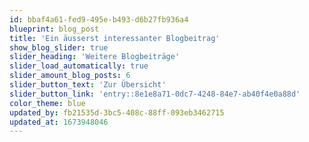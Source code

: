 ```yaml
---
id: bbaf4a61-fed9-495e-b493-d6b27fb936a4
blueprint: blog_post
title: 'Ein äusserst interessanter Blogbeitrag'
show_blog_slider: true
slider_heading: 'Weitere Blogbeiträge'
slider_load_automatically: true
slider_amount_blog_posts: 6
slider_button_text: 'Zur Übersicht'
slider_button_link: 'entry::8e1e8a71-0dc7-4248-84e7-ab40f4e0a88d'
color_theme: blue
updated_by: fb21535d-3bc5-408c-88ff-093eb3462715
updated_at: 1673948046
---
```

